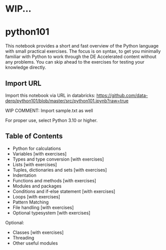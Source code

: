 # WIP...
# python101
This notebook provides a short and fast overview of the Python language with small practical exercises. 
The focus is on syntax, to get you minimally familiar with Python to work through the DE Accelerated content without any problems. 
You can skip ahead to the exercises for testing your knowledge directly.

## Import URL
Import this notebook via URL in databricks: https://github.com/data-derp/python101/blob/master/src/python101.ipynb?raw=true 

WIP COMMENT: Import sample.txt as well

For proper use, select Python 3.10 or higher.

## Table of Contents
- Python for calculations
- Variables [with exercises]
- Types and type conversion [with exercises]
- Lists [with exercises]
- Tuples, dictionaries and sets [with exercises]
- Indentation
- Functions and methods [with exercises]
- Modules and packages
- Conditions and if-else statement [with exercises]
- Loops [with exercises]
- Pattern Matching
- File handling [with exercises]
- Optional typesystem [with exercises]

Optional:
- Classes [with exercises]
- Threading
- Other useful modules
